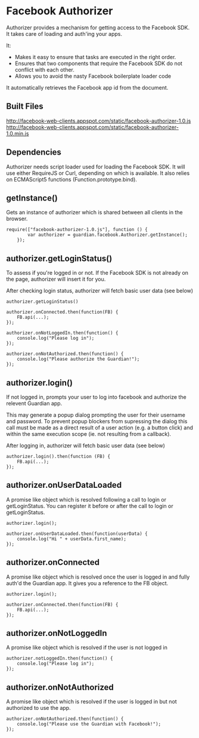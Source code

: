 Facebook Authorizer
====================

Authorizer provides a mechanism for getting access to the Facebook SDK. It takes care of loading and auth'ing your apps.

It:
* Makes it easy to ensure that tasks are executed in the right order.
* Ensures that two components that require the Facebook SDK do not conflict with each other.
* Allows you to avoid the nasty Facebook boilerplate loader code

It automatically retrieves the Facebook app id from the document.

Built Files
-----------
http://facebook-web-clients.appspot.com/static/facebook-authorizer-1.0.js
http://facebook-web-clients.appspot.com/static/facebook-authorizer-1.0.min.js

Dependencies
------------

Authorizer needs script loader used for loading the Facebook SDK. It will use either RequireJS or
Curl, depending on which is available. It also relies on ECMAScript5 functions (Function.prototype.bind).

getInstance()
---------------

Gets an instance of authorizer which is shared between all clients in the browser.

```
require(["facebook-authorizer-1.0.js"], function () {
        var authorizer = guardian.facebook.Authorizer.getInstance();
    });
```

authorizer.getLoginStatus()
----------------

To assess if you're logged in or not.  If the Facebook SDK is not already on the page, authorizer will insert it for you.

After checking login status, authorizer will fetch basic user data (see below)

```
authorizer.getLoginStatus()

authorizer.onConnected.then(function(FB) {
    FB.api(...);
});

authorizer.onNotLoggedIn.then(function() {
    console.log("Please log in");
});

authorizer.onNotAuthorized.then(function() {
    console.log("Please authorize the Guardian!");
});
```

authorizer.login()
----------------

If not logged in, prompts your user to log into facebook and authorize the relevent Guardian app.

This may generate a popup dialog prompting the user for their username and password. To prevent popup blockers from
supressing the dialog this call must be made as a direct result of a user action (e.g. a button click)
and within the same execution scope (ie. not resulting from a callback).

After logging in, authorizer will fetch basic user data (see below)

```
authorizer.login().then(function (FB) {
    FB.api(...);
});
```

authorizer.onUserDataLoaded
----------------

A promise like object which is resolved following a call to login or getLoginStatus. You can register it before or after the call to login or getLoginStatus.

```
authorizer.login();

authorizer.onUserDataLoaded.then(function(userData) {
    console.log("Hi " + userData.first_name);
});
```

authorizer.onConnected
----------------

A promise like object which is resolved once the user is logged in and fully auth'd the Guardian app. It gives you a reference to the FB object.

```
authorizer.login();

authorizer.onConnected.then(function(FB) {
    FB.api(...);
});
```

authorizer.onNotLoggedIn
----------------

A promise like object which is resolved if the user is not logged in

```
authorizer.notLoggedIn.then(function() {
    console.log("Please log in");
});
```

authorizer.onNotAuthorized
----------------

A promise like object which is resolved if the user is logged in but not authorized to use the app.

```
authorizer.onNotAuthorized.then(function() {
    console.log("Please use the Guardian with Facebook!");
});
```